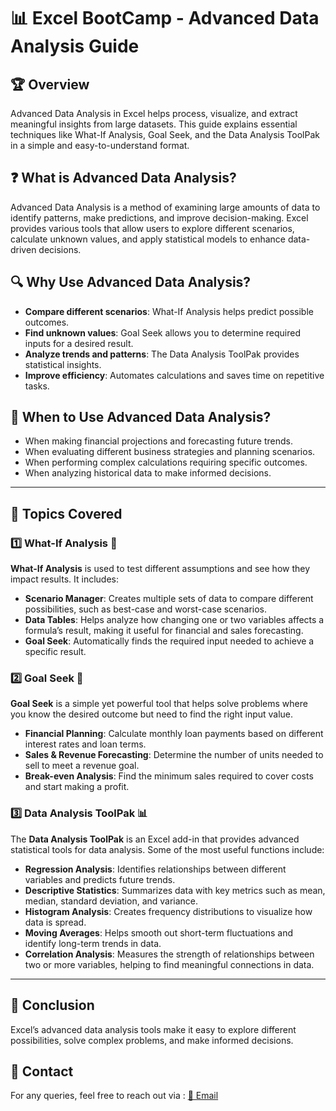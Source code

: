 # 📊  Excel BootCamp - Advanced Data Analysis Guide

## 🏆 Overview
Advanced Data Analysis in Excel helps process, visualize, and extract meaningful insights from large datasets. This guide explains essential techniques like What-If Analysis, Goal Seek, and the Data Analysis ToolPak in a simple and easy-to-understand format.

## ❓ What is Advanced Data Analysis?
Advanced Data Analysis is a method of examining large amounts of data to identify patterns, make predictions, and improve decision-making. Excel provides various tools that allow users to explore different scenarios, calculate unknown values, and apply statistical models to enhance data-driven decisions.

## 🔍 Why Use Advanced Data Analysis?
- **Compare different scenarios**: What-If Analysis helps predict possible outcomes.
- **Find unknown values**: Goal Seek allows you to determine required inputs for a desired result.
- **Analyze trends and patterns**: The Data Analysis ToolPak provides statistical insights.
- **Improve efficiency**: Automates calculations and saves time on repetitive tasks.

## 📅 When to Use Advanced Data Analysis?
- When making financial projections and forecasting future trends.
- When evaluating different business strategies and planning scenarios.
- When performing complex calculations requiring specific outcomes.
- When analyzing historical data to make informed decisions.

---

## 📌 Topics Covered

### 1️⃣ What-If Analysis 🔄
**What-If Analysis** is used to test different assumptions and see how they impact results. It includes:

- **Scenario Manager**: Creates multiple sets of data to compare different possibilities, such as best-case and worst-case scenarios.
- **Data Tables**: Helps analyze how changing one or two variables affects a formula’s result, making it useful for financial and sales forecasting.
- **Goal Seek**: Automatically finds the required input needed to achieve a specific result.

### 2️⃣ Goal Seek 🎯
**Goal Seek** is a simple yet powerful tool that helps solve problems where you know the desired outcome but need to find the right input value.

- **Financial Planning**: Calculate monthly loan payments based on different interest rates and loan terms.
- **Sales & Revenue Forecasting**: Determine the number of units needed to sell to meet a revenue goal.
- **Break-even Analysis**: Find the minimum sales required to cover costs and start making a profit.

### 3️⃣ Data Analysis ToolPak 📊
The **Data Analysis ToolPak** is an Excel add-in that provides advanced statistical tools for data analysis. Some of the most useful functions include:

- **Regression Analysis**: Identifies relationships between different variables and predicts future trends.
- **Descriptive Statistics**: Summarizes data with key metrics such as mean, median, standard deviation, and variance.
- **Histogram Analysis**: Creates frequency distributions to visualize how data is spread.
- **Moving Averages**: Helps smooth out short-term fluctuations and identify long-term trends in data.
- **Correlation Analysis**: Measures the strength of relationships between two or more variables, helping to find meaningful connections in data.

---

## 🏁 Conclusion
Excel’s advanced data analysis tools make it easy to explore different possibilities, solve complex problems, and make informed decisions.

## 📧 Contact
For any queries, feel free to reach out via : [📩 Email](mailto:dubeysumit378@gmail.com)

